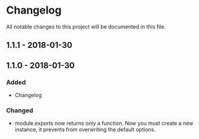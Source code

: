 # Changelog
All notable changes to this project will be documented in this file.

## 1.1.1 - 2018-01-30

## 1.1.0 - 2018-01-30

### Added
- Changelog

### Changed
- module.exports now returns only a function. 
Now you must create a new instance, it prevents from overwriting the default options.